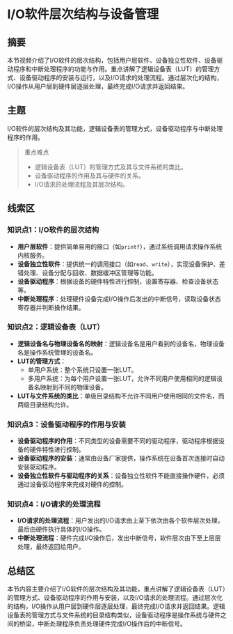 # I/O软件层次结构与设备管理

## 摘要

本节视频介绍了I/O软件的层次结构，包括用户层软件、设备独立性软件、设备驱动程序和中断处理程序的功能与作用。重点讲解了逻辑设备表（LUT）的管理方式、设备驱动程序的安装与运行，以及I/O请求的处理流程。通过层次化的结构，I/O操作从用户层到硬件层逐层处理，最终完成I/O请求并返回结果。

## 主题

I/O软件的层次结构及其功能，逻辑设备表的管理方式，设备驱动程序与中断处理程序的作用。

> 重点难点
>
> - 逻辑设备表（LUT）的管理方式及其与文件系统的类比。
> - 设备驱动程序的作用及其与硬件的关系。
> - I/O请求的处理流程及其层次结构。

## 线索区

### 知识点1：I/O软件的层次结构
- **用户层软件**：提供简单易用的接口（如`printf`），通过系统调用请求操作系统内核服务。
- **设备独立性软件**：提供统一的调用接口（如`read`、`write`），实现设备保护、差错处理、设备分配与回收、数据缓冲区管理等功能。
- **设备驱动程序**：根据设备的硬件特性进行控制，设置寄存器、检查设备状态等。
- **中断处理程序**：处理硬件设备完成I/O操作后发出的中断信号，读取设备状态寄存器并判断操作结果。

### 知识点2：逻辑设备表（LUT）
- **逻辑设备名与物理设备名的映射**：逻辑设备名是用户看到的设备名，物理设备名是操作系统管理的设备名。
- **LUT的管理方式**：
  - 单用户系统：整个系统只设置一张LUT。
  - 多用户系统：为每个用户设置一张LUT，允许不同用户使用相同的逻辑设备名映射到不同的物理设备。
- **LUT与文件系统的类比**：单级目录结构不允许不同用户使用相同的文件名，而两级目录结构允许。

### 知识点3：设备驱动程序的作用与安装
- **设备驱动程序的作用**：不同类型的设备需要不同的驱动程序，驱动程序根据设备的硬件特性进行控制。
- **设备驱动程序的安装**：通常由设备厂家提供，操作系统在设备首次连接时自动安装驱动程序。
- **设备独立性软件与驱动程序的关系**：设备独立性软件不能直接操作硬件，必须通过设备驱动程序来完成对硬件的控制。

### 知识点4：I/O请求的处理流程
- **I/O请求的处理流程**：用户发出的I/O请求由上至下依次由各个软件层次处理，最后由硬件执行具体的I/O操作。
- **中断处理流程**：硬件完成I/O操作后，发出中断信号，软件层次由下至上层层处理，最终返回给用户。

## 总结区

本节内容主要介绍了I/O软件的层次结构及其功能，重点讲解了逻辑设备表（LUT）的管理方式、设备驱动程序的作用与安装，以及I/O请求的处理流程。通过层次化的结构，I/O操作从用户层到硬件层逐层处理，最终完成I/O请求并返回结果。逻辑设备表的管理方式与文件系统的目录结构类似，设备驱动程序是操作系统与硬件之间的桥梁，中断处理程序负责处理硬件完成I/O操作后的中断信号。